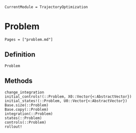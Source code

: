 ```@meta
CurrentModule = TrajectoryOptimization
```

# Problem

```@contents
Pages = ["problem.md"]
```

## Definition
```@docs
Problem
```

## Methods
```@docs
change_integration
initial_controls!(::Problem, X0::Vector{<:AbstractVector})
initial_states!(::Problem, U0::Vector{<:AbstractVector})
Base.size(::Problem)
Base.copy(::Problem)
integration(::Problem)
states(::Problem)
controls(::Problem)
rollout!
```

